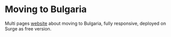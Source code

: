 # Moving to Bulgaria
<p>Multi pages <a href="https://efficient-fog.surge.sh/">website</a> about moving to Bulgaria, fully responsive, deployed on Surge as free version.</p>


